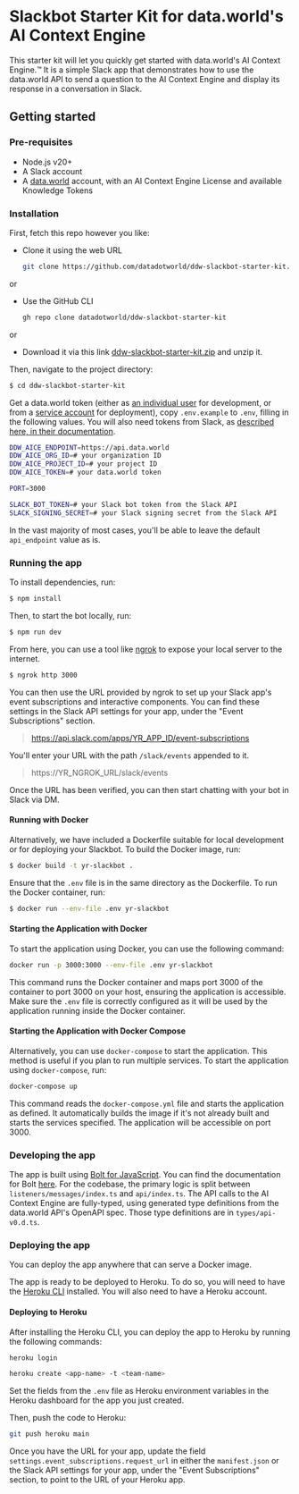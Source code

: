 # Slackbot Starter Kit for data.world's AI Context Engine

This starter kit will let you quickly get started with data.world's AI Context Engine.™ It is a simple Slack app that demonstrates how to use the data.world API to send a question to the AI Context Engine and display its response in a conversation in Slack.

## Getting started

### Pre-requisites

- Node.js v20+
- A Slack account
- A [data.world](https://data.world) account, with an AI Context Engine License and available Knowledge Tokens

### Installation

First, fetch this repo however you like:

- Clone it using the web URL

  ```sh
  git clone https://github.com/datadotworld/ddw-slackbot-starter-kit.git
  ```

or

- Use the GitHub CLI

  ```sh
  gh repo clone datadotworld/ddw-slackbot-starter-kit
  ```

or

- Download it via this link [ddw-slackbot-starter-kit.zip](https://github.com/datadotworld/ddw-slackbot-starter-kit/archive/refs/heads/main.zip) and unzip it.

Then, navigate to the project directory:

```sh
$ cd ddw-slackbot-starter-kit
```

Get a data.world token (either as [an individual user](https://developer.data.world/docs/api-keys-and-auth#method-2-acquiring-tokens-via-the-ui) for development, or from a [service account](https://docs.data.world/en/130574-creating-and-managing-service-accounts.html) for deployment), copy `.env.example` to `.env`, filling in the following values.
You will also need tokens from Slack, as [described here, in their documentation](https://api.slack.com/tutorials/tracks/first-bolt-app#create-app).

```sh
DDW_AICE_ENDPOINT=https://api.data.world
DDW_AICE_ORG_ID=# your organization ID
DDW_AICE_PROJECT_ID=# your project ID
DDW_AICE_TOKEN=# your data.world token

PORT=3000

SLACK_BOT_TOKEN=# your Slack bot token from the Slack API
SLACK_SIGNING_SECRET=# your Slack signing secret from the Slack API
```

In the vast majority of most cases, you'll be able to leave the default `api_endpoint` value as is.

### Running the app

To install dependencies, run:

```sh
$ npm install
```

Then, to start the bot locally, run:

```sh
$ npm run dev
```

From here, you can use a tool like [ngrok](https://ngrok.com/) to expose your local server to the internet.

```sh
$ ngrok http 3000
```

You can then use the URL provided by ngrok to set up your Slack app's event subscriptions and interactive components. You can find these settings in the Slack API settings for your app, under the "Event Subscriptions" section.

>https://api.slack.com/apps/YR_APP_ID/event-subscriptions

You'll enter your URL with the path `/slack/events` appended to it.

>https://YR_NGROK_URL/slack/events

Once the URL has been verified, you can then start chatting with your bot in Slack via DM.

#### Running with Docker

Alternatively, we have included a Dockerfile suitable for local development or for deploying your Slackbot. To build the Docker image, run:

```sh
$ docker build -t yr-slackbot .
```

Ensure that the `.env` file is in the same directory as the Dockerfile. To run the Docker container, run:

```sh
$ docker run --env-file .env yr-slackbot
```

#### Starting the Application with Docker

To start the application using Docker, you can use the following command:

```sh
docker run -p 3000:3000 --env-file .env yr-slackbot
```

This command runs the Docker container and maps port 3000 of the container to port 3000 on your host, ensuring the application is accessible. Make sure the `.env` file is correctly configured as it will be used by the application running inside the Docker container.

#### Starting the Application with Docker Compose

Alternatively, you can use `docker-compose` to start the application. This method is useful if you plan to run multiple services. To start the application using `docker-compose`, run:

```sh
docker-compose up
```

This command reads the `docker-compose.yml` file and starts the application as defined. It automatically builds the image if it's not already built and starts the services specified. The application will be accessible on port 3000.

### Developing the app

The app is built using [Bolt for JavaScript](https://slack.dev/bolt-js/). You can find the documentation for Bolt [here](https://slack.dev/bolt-js/).
For the codebase, the primary logic is split between `listeners/messages/index.ts` and `api/index.ts`. The API calls to the AI Context Engine are fully-typed, using generated type definitions from the data.world API's OpenAPI spec. Those type definitions are in `types/api-v0.d.ts`.

### Deploying the app

You can deploy the app anywhere that can serve a Docker image.

The app is ready to be deployed to Heroku. To do so, you will need to have the [Heroku CLI](https://devcenter.heroku.com/articles/heroku-cli) installed. You will also need to have a Heroku account.

#### Deploying to Heroku

After installing the Heroku CLI, you can deploy the app to Heroku by running the following commands:

```sh
heroku login
```

```sh
heroku create <app-name> -t <team-name>
```

Set the fields from the `.env` file as Heroku environment variables in the Heroku dashboard for the app you just created.

Then, push the code to Heroku:

```sh
git push heroku main
```

Once you have the URL for your app, update the field `settings.event_subscriptions.request_url` in either the `manifest.json` or the Slack API settings for your app, under the "Event Subscriptions" section, to point to the URL of your Heroku app.
